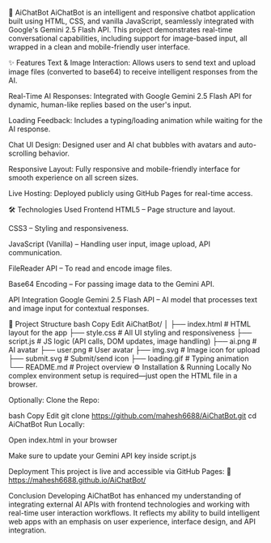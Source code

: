 🤖 AiChatBot
AiChatBot is an intelligent and responsive chatbot application built using HTML, CSS, and vanilla JavaScript, seamlessly integrated with Google's Gemini 2.5 Flash API. This project demonstrates real-time conversational capabilities, including support for image-based input, all wrapped in a clean and mobile-friendly user interface.

✨ Features
Text & Image Interaction: Allows users to send text and upload image files (converted to base64) to receive intelligent responses from the AI.

Real-Time AI Responses: Integrated with Google Gemini 2.5 Flash API for dynamic, human-like replies based on the user's input.

Loading Feedback: Includes a typing/loading animation while waiting for the AI response.

Chat UI Design: Designed user and AI chat bubbles with avatars and auto-scrolling behavior.

Responsive Layout: Fully responsive and mobile-friendly interface for smooth experience on all screen sizes.

Live Hosting: Deployed publicly using GitHub Pages for real-time access.

🛠 Technologies Used
Frontend
HTML5 – Page structure and layout.

CSS3 – Styling and responsiveness.

JavaScript (Vanilla) – Handling user input, image upload, API communication.

FileReader API – To read and encode image files.

Base64 Encoding – For passing image data to the Gemini API.

API Integration
Google Gemini 2.5 Flash API – AI model that processes text and image input for contextual responses.

📁 Project Structure
bash
Copy
Edit
AiChatBot/
│
├── index.html           # HTML layout for the app
├── style.css            # All UI styling and responsiveness
├── script.js            # JS logic (API calls, DOM updates, image handling)
├── ai.png               # AI avatar
├── user.png             # User avatar
├── img.svg              # Image icon for upload
├── submit.svg           # Submit/send icon
├── loading.gif          # Typing animation
└── README.md            # Project overview
⚙️ Installation & Running Locally
No complex environment setup is required—just open the HTML file in a browser.

Optionally:
Clone the Repo:

bash
Copy
Edit
git clone https://github.com/mahesh6688/AiChatBot.git
cd AiChatBot
Run Locally:

Open index.html in your browser

Make sure to update your Gemini API key inside script.js

 Deployment
This project is live and accessible via GitHub Pages:
🔗 https://mahesh6688.github.io/AiChatBot/

 Conclusion
Developing AiChatBot has enhanced my understanding of integrating external AI APIs with frontend technologies and working with real-time user interaction workflows. It reflects my ability to build intelligent web apps with an emphasis on user experience, interface design, and API integration.
